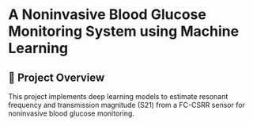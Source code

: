 # A Noninvasive Blood Glucose Monitoring System using Machine Learning

## 🔬 Project Overview
This project implements deep learning models to estimate resonant frequency and transmission magnitude (S21) from a FC-CSRR sensor for noninvasive blood glucose monitoring.

